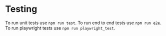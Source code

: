 # Testing

To run unit tests use `npm run test`. To run end to end tests use `npm run e2e`. To run playwright tests use `npm run playwright_test`. 